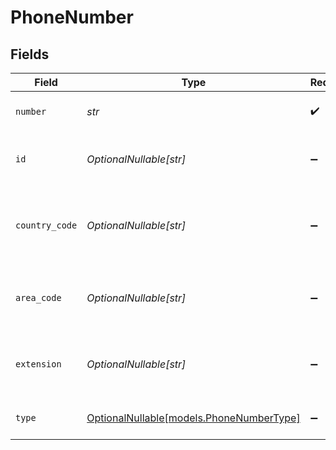# PhoneNumber


## Fields

| Field                                                                    | Type                                                                     | Required                                                                 | Description                                                              | Example                                                                  |
| ------------------------------------------------------------------------ | ------------------------------------------------------------------------ | ------------------------------------------------------------------------ | ------------------------------------------------------------------------ | ------------------------------------------------------------------------ |
| `number`                                                                 | *str*                                                                    | :heavy_check_mark:                                                       | The phone number                                                         | 111-111-1111                                                             |
| `id`                                                                     | *OptionalNullable[str]*                                                  | :heavy_minus_sign:                                                       | Unique identifier of the phone number                                    | 12345                                                                    |
| `country_code`                                                           | *OptionalNullable[str]*                                                  | :heavy_minus_sign:                                                       | The country code of the phone number, e.g. +1                            | 1                                                                        |
| `area_code`                                                              | *OptionalNullable[str]*                                                  | :heavy_minus_sign:                                                       | The area code of the phone number, e.g. 323                              | 323                                                                      |
| `extension`                                                              | *OptionalNullable[str]*                                                  | :heavy_minus_sign:                                                       | The extension of the phone number                                        | 105                                                                      |
| `type`                                                                   | [OptionalNullable[models.PhoneNumberType]](../models/phonenumbertype.md) | :heavy_minus_sign:                                                       | The type of phone number                                                 | primary                                                                  |